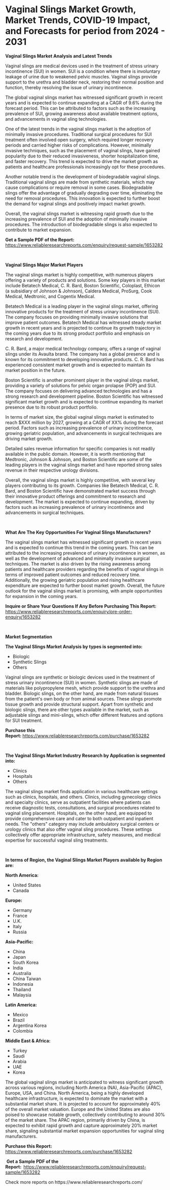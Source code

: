 <p><h1>Vaginal Slings Market Growth, Market Trends, COVID-19 Impact, and Forecasts for period from 2024 - 2031</h1></p><p><strong>Vaginal Slings Market Analysis and Latest Trends</strong></p>
<p><p>Vaginal slings are medical devices used in the treatment of stress urinary incontinence (SUI) in women. SUI is a condition where there is involuntary leakage of urine due to weakened pelvic muscles. Vaginal slings provide support to the urethra and bladder neck, restoring their normal position and function, thereby resolving the issue of urinary incontinence.</p><p>The global vaginal slings market has witnessed significant growth in recent years and is expected to continue expanding at a CAGR of 9.6% during the forecast period. This can be attributed to factors such as the increasing prevalence of SUI, growing awareness about available treatment options, and advancements in vaginal sling technologies.</p><p>One of the latest trends in the vaginal slings market is the adoption of minimally invasive procedures. Traditional surgical procedures for SUI treatment often involved open surgery, which required longer recovery periods and carried higher risks of complications. However, minimally invasive techniques, such as the placement of vaginal slings, have gained popularity due to their reduced invasiveness, shorter hospitalization time, and faster recovery. This trend is expected to drive the market growth as patients and healthcare professionals increasingly opt for these procedures.</p><p>Another notable trend is the development of biodegradable vaginal slings. Traditional vaginal slings are made from synthetic materials, which may cause complications or require removal in some cases. Biodegradable slings offer the advantage of gradually degrading over time, eliminating the need for removal procedures. This innovation is expected to further boost the demand for vaginal slings and positively impact market growth.</p><p>Overall, the vaginal slings market is witnessing rapid growth due to the increasing prevalence of SUI and the adoption of minimally invasive procedures. The introduction of biodegradable slings is also expected to contribute to market expansion.</p></p>
<p><strong>Get a Sample PDF of the Report:&nbsp;</strong> <a href="https://www.reliableresearchreports.com/enquiry/request-sample/1653282">https://www.reliableresearchreports.com/enquiry/request-sample/1653282</a></p>
<p>&nbsp;</p>
<p><strong>Vaginal Slings Major Market Players</strong></p>
<p><p>The vaginal slings market is highly competitive, with numerous players offering a variety of products and solutions. Some key players in this market include Betatech Medical, C. R. Bard, Boston Scientific, Coloplast, Ethicon (a subsidiary of Johnson & Johnson), Caldera Medical, ProSurg, Cook Medical, Medtronic, and Cogentix Medical.</p><p>Betatech Medical is a leading player in the vaginal slings market, offering innovative products for the treatment of stress urinary incontinence (SUI). The company focuses on providing minimally invasive solutions that improve patient outcomes. Betatech Medical has witnessed steady market growth in recent years and is projected to continue its growth trajectory in the coming years due to its strong product portfolio and emphasis on research and development.</p><p>C. R. Bard, a major medical technology company, offers a range of vaginal slings under its Avaulta brand. The company has a global presence and is known for its commitment to developing innovative products. C. R. Bard has experienced consistent market growth and is expected to maintain its market position in the future.</p><p>Boston Scientific is another prominent player in the vaginal slings market, providing a variety of solutions for pelvic organ prolapse (POP) and SUI. The company focuses on delivering advanced technologies and has a strong research and development pipeline. Boston Scientific has witnessed significant market growth and is expected to continue expanding its market presence due to its robust product portfolio.</p><p>In terms of market size, the global vaginal slings market is estimated to reach $XXX million by 2027, growing at a CAGR of XX% during the forecast period. Factors such as increasing prevalence of urinary incontinence, growing geriatric population, and advancements in surgical techniques are driving market growth.</p><p>Detailed sales revenue information for specific companies is not readily available in the public domain. However, it is worth mentioning that Medtronic, Johnson & Johnson, and Boston Scientific are some of the leading players in the vaginal slings market and have reported strong sales revenue in their respective urology divisions.</p><p>Overall, the vaginal slings market is highly competitive, with several key players contributing to its growth. Companies like Betatech Medical, C. R. Bard, and Boston Scientific have demonstrated market success through their innovative product offerings and commitment to research and development. The market is expected to continue expanding, driven by factors such as increasing prevalence of urinary incontinence and advancements in surgical techniques.</p></p>
<p>&nbsp;</p>
<p><strong>What Are The Key Opportunities For Vaginal Slings Manufacturers?</strong></p>
<p><p>The vaginal slings market has witnessed significant growth in recent years and is expected to continue this trend in the coming years. This can be attributed to the increasing prevalence of urinary incontinence in women, as well as the development of advanced and minimally invasive surgical techniques. The market is also driven by the rising awareness among patients and healthcare providers regarding the benefits of vaginal slings in terms of improved patient outcomes and reduced recovery time. Additionally, the growing geriatric population and rising healthcare expenditure are expected to further boost market growth. Overall, the future outlook for the vaginal slings market is promising, with ample opportunities for expansion in the coming years.</p></p>
<p><strong>Inquire or Share Your Questions If Any Before Purchasing This Report:</strong> <a href="https://www.reliableresearchreports.com/enquiry/pre-order-enquiry/1653282">https://www.reliableresearchreports.com/enquiry/pre-order-enquiry/1653282</a></p>
<p>&nbsp;</p>
<p><strong>Market Segmentation</strong></p>
<p><strong>The Vaginal Slings Market Analysis by types is segmented into:</strong></p>
<p><ul><li>Biologic</li><li>Synthetic Slings</li><li>Others</li></ul></p>
<p><p>Vaginal slings are synthetic or biologic devices used in the treatment of stress urinary incontinence (SUI) in women. Synthetic slings are made of materials like polypropylene mesh, which provide support to the urethra and bladder. Biologic slings, on the other hand, are made from natural tissues from the patient's own body or from animal sources. These slings promote tissue growth and provide structural support. Apart from synthetic and biologic slings, there are other types available in the market, such as adjustable slings and mini-slings, which offer different features and options for SUI treatment.</p></p>
<p><strong>Purchase this Report:&nbsp;</strong><a href="https://www.reliableresearchreports.com/purchase/1653282">https://www.reliableresearchreports.com/purchase/1653282</a></p>
<p>&nbsp;</p>
<p><strong>The Vaginal Slings Market Industry Research by Application is segmented into:</strong></p>
<p><ul><li>Clinics</li><li>Hospitals</li><li>Others</li></ul></p>
<p><p>The vaginal slings market finds application in various healthcare settings such as clinics, hospitals, and others. Clinics, including gynecology clinics and specialty clinics, serve as outpatient facilities where patients can receive diagnostic tests, consultations, and surgical procedures related to vaginal sling placement. Hospitals, on the other hand, are equipped to provide comprehensive care and cater to both outpatient and inpatient needs. The "others" category may include ambulatory surgical centers or urology clinics that also offer vaginal sling procedures. These settings collectively offer appropriate infrastructure, safety measures, and medical expertise for successful vaginal sling treatments.</p></p>
<p>&nbsp;</p>
<p><strong>In terms of Region, the Vaginal Slings Market Players available by Region are:</strong></p>
<p>
    <p> <strong> North America: </strong>
        <ul>
            <li>United States</li>
            <li>Canada</li>
        </ul>
        </p> 
    <p> <strong> Europe: </strong>
        <ul>
            <li>Germany</li>
            <li>France</li>
            <li>U.K.</li>
            <li>Italy</li>
            <li>Russia</li>
        </ul>
        </p> 
    <p> <strong> Asia-Pacific: </strong>
        <ul>
            <li>China</li>
            <li>Japan</li>
            <li>South Korea</li>
            <li>India</li>
            <li>Australia</li>
            <li>China Taiwan</li>
            <li>Indonesia</li>
            <li>Thailand</li>
            <li>Malaysia</li>
        </ul>
        </p> 
    <p> <strong> Latin America: </strong>
        <ul>
            <li>Mexico</li>
            <li>Brazil</li>
            <li>Argentina Korea</li>
            <li>Colombia</li>
        </ul>
        </p> 
    <p> <strong> Middle East & Africa: </strong>
        <ul>
            <li>Turkey</li>
            <li>Saudi</li>
            <li>Arabia</li>
            <li>UAE</li>
            <li>Korea</li>
        </ul>
    </p>
    </p>
<p><p>The global vaginal slings market is anticipated to witness significant growth across various regions, including North America (NA), Asia-Pacific (APAC), Europe, USA, and China. North America, being a highly developed healthcare infrastructure, is expected to dominate the market with a substantial market share. It is projected to account for approximately 40% of the overall market valuation. Europe and the United States are also poised to showcase notable growth, collectively contributing to around 30% of the market share. The APAC region, primarily driven by China, is expected to exhibit rapid growth and capture approximately 20% market share, signaling substantial market expansion opportunities for vaginal sling manufacturers.</p></p>
<p><strong>Purchase this Report: </strong><a href="https://www.reliableresearchreports.com/purchase/1653282">https://www.reliableresearchreports.com/purchase/1653282</a></p>
<p>&nbsp;<strong>Get a Sample PDF of the Report:&nbsp;&nbsp;</strong><a href="https://www.reliableresearchreports.com/enquiry/request-sample/1653282">https://www.reliableresearchreports.com/enquiry/request-sample/1653282</a></p>
<p><strong></strong></p>
<p>Check more reports on https://www.reliableresearchreports.com/</p>